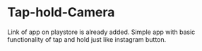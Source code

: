 # Tap-hold-Camera
Link of app on playstore is already added.
Simple app with basic functionality of tap and hold just like instagram button.
